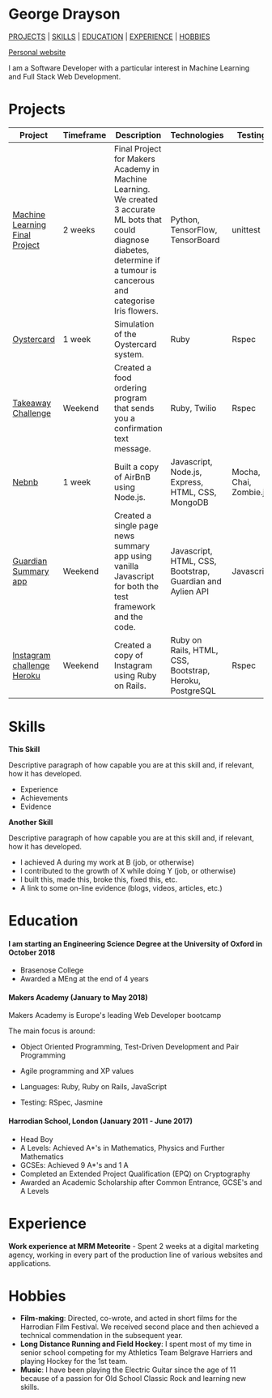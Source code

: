 # George Drayson

[PROJECTS](#projects) | [SKILLS](#skills) | [EDUCATION](#education) | [EXPERIENCE](#experience) | [HOBBIES](#hobbies)

[Personal website](http://georgedrayson.com/)

I am a Software Developer with a particular interest in Machine Learning and Full Stack Web Development.

# Projects

|    Project   | Timeframe | Description | Technologies | Testing |
| ------------ | --------- | ----------------- | ----------------- | ------- |
|[Machine Learning Final Project](https://github.com/GeorgeDrayson/FinalProjectML)|2 weeks| Final Project for Makers Academy in Machine Learning. We created 3 accurate ML bots that could diagnose diabetes, determine if a tumour is cancerous and categorise Iris flowers.| Python, TensorFlow, TensorBoard|unittest|
|[Oystercard](https://github.com/GeorgeDrayson/Oystercard) |1 week|Simulation of the Oystercard system.|Ruby|Rspec|
|[Takeaway Challenge](https://github.com/GeorgeDrayson/takeaway-challenge)|Weekend|Created a food ordering program that sends you a confirmation text message.|Ruby, Twilio|Rspec|
|[Nebnb](https://github.com/GeorgeDrayson/nebnb)| 1 week|Built a copy of AirBnB using Node.js.| Javascript, Node.js, Express, HTML, CSS, MongoDB| Mocha, Chai, Zombie.js|
|[Guardian Summary app](https://github.com/GeorgeDrayson/news-summary-challenge)|Weekend| Created a single page news summary app using vanilla Javascript for both the test framework and the code.| Javascript, HTML, CSS, Bootstrap, Guardian and Aylien API  | Javascript |
| [Instagram challenge](https://github.com/GeorgeDrayson/instagram-challenge) [Heroku](https://instagram-challenge-gdrayson.herokuapp.com) |Weekend| Created a copy of Instagram using Ruby on Rails.| Ruby on Rails, HTML, CSS, Bootstrap, Heroku, PostgreSQL |Rspec|

# Skills

**This Skill**

Descriptive paragraph of how capable you are at this skill and, if relevant, how it has developed.

- Experience
- Achievements
- Evidence

**Another Skill**

Descriptive paragraph of how capable you are at this skill and, if relevant, how it has developed.

- I achieved A during my work at B (job, or otherwise)
- I contributed to the growth of X while doing Y (job, or otherwise)
- I built this, made this, broke this, fixed this, etc.
- A link to some on-line evidence (blogs, videos, articles, etc.)

# Education

#### I am starting an Engineering Science Degree at the University of Oxford in October 2018

- Brasenose College
- Awarded a MEng at the end of 4 years


#### Makers Academy (January to May 2018)

Makers Academy is Europe's leading Web Developer bootcamp

The main focus is around:

- Object Oriented Programming, Test-Driven Development and Pair Programming

- Agile programming and XP values

- Languages: Ruby, Ruby on Rails, JavaScript

- Testing: RSpec, Jasmine


#### Harrodian School, London (January 2011 - June 2017)

- Head Boy
- A Levels: Achieved A*'s in Mathematics, Physics and Further Mathematics
- GCSEs: Achieved 9 A*'s and 1 A
- Completed an Extended Project Qualification (EPQ) on Cryptography
- Awarded an Academic Scholarship after Common Entrance, GCSE's and A Levels

# Experience

**Work experience at MRM Meteorite** - Spent 2 weeks at a digital marketing agency, working in every part of the production line of various websites and applications.

# Hobbies

- **Film-making**: Directed, co-wrote, and acted in short films for the Harrodian Film Festival. We received second place and then achieved a technical commendation in the subsequent year.
- **Long Distance Running and Field Hockey**: I spent most of my time in senior school competing for my Athletics Team Belgrave Harriers and playing Hockey for the 1st team.
- **Music**: I have been playing the Electric Guitar since the age of 11 because of a passion for Old School Classic Rock and learning new skills.
